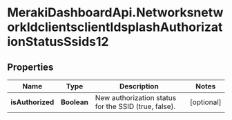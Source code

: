 # MerakiDashboardApi.NetworksnetworkIdclientsclientIdsplashAuthorizationStatusSsids12

## Properties
Name | Type | Description | Notes
------------ | ------------- | ------------- | -------------
**isAuthorized** | **Boolean** | New authorization status for the SSID (true, false). | [optional] 
